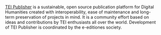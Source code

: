 [TEI Publisher](https://teipublisher.com/) is a sustainable, open source publication platform for Digital Humanities created with interoperability, ease of maintenance and long-term preservation of projects in mind. It is a community effort based on ideas and contributions by TEI enthusiasts all over the world.
Development of TEI Publisher is coordinated by the e-editiones society.